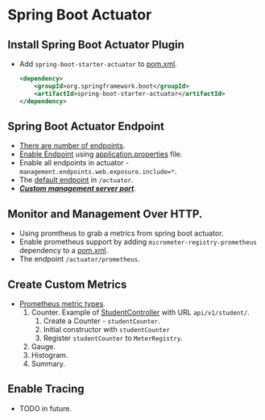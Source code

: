 # Spring Boot Actuator

## Install Spring Boot Actuator Plugin

- Add `spring-boot-starter-actuator` to [pom.xml](/pom.xml).

  ```xml
  <dependency>
      <groupId>org.springframework.boot</groupId>
      <artifactId>spring-boot-starter-actuator</artifactId>
  </dependency>
  ```

## Spring Boot Actuator Endpoint

- [There are number of endpoints](https://docs.spring.io/spring-boot/docs/current/reference/htmlsingle/#actuator.endpoints).
- [Enable Endpoint](https://docs.spring.io/spring-boot/docs/current/reference/htmlsingle/#actuator.endpoints.enabling) using [application.properties](/src/main/resources/application.properties) file.
- Enable all endpoints in actuator - `management.endpoints.web.exposure.include=*`.
- The [default endpoint](https://docs.spring.io/spring-boot/docs/current/reference/htmlsingle/#application-properties.actuator.management.endpoints.web.base-path) in `/actuator`.
- [***Custom management server port***](https://docs.spring.io/spring-boot/docs/current/reference/htmlsingle/#actuator.monitoring.customizing-management-server-port). 

## Monitor and Management Over HTTP.

- Using promtheus to grab a metrics from spring boot actuator.
- Enable prometheus support by adding `micrometer-registry-prometheus` dependency to a [pom.xml](pom.xml).
- The endpoint `/actuator/prometheus`.

## Create Custom Metrics

- [Prometheus metric types](https://prometheus.io/docs/concepts/metric_types/).
    1. Counter. Example of [StudentController](/src/main/java/com/github/alochym/student/StudentsController.java) with URL `api/v1/student/`.
        1. Create a Counter - `studentCounter`.
        1. Initial constructor with `studentCounter`
        1. Register `studentCounter` to `MeterRegistry`.
    1. Gauge.
    1. Histogram.
    1. Summary.

## Enable Tracing

- TODO in future.